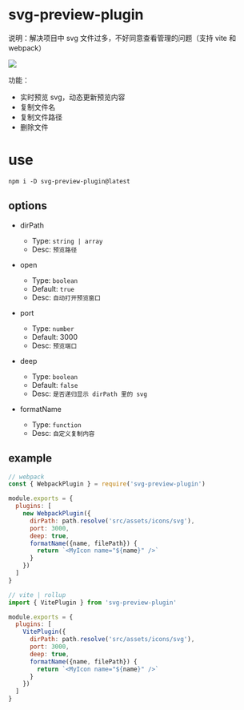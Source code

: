 # svg-preview-plugin

说明：解决项目中 svg 文件过多，不好同意查看管理的问题（支持 vite 和 webpack）


<img src="https://p6-juejin.byteimg.com/tos-cn-i-k3u1fbpfcp/8c452533b0e847f48c10872a465d1e19~tplv-k3u1fbpfcp-watermark.image">

功能：
- 实时预览 svg，动态更新预览内容
- 复制文件名
- 复制文件路径
- 删除文件

# use

```
npm i -D svg-preview-plugin@latest
```

## options

* dirPath
  * Type: `string | array`
  * Desc: `预览路径`

* open
  * Type: `boolean`
  * Default: `true`
  * Desc: `自动打开预览窗口`

* port
  * Type: `number`
  * Default: 3000
  * Desc: `预览端口`

* deep
  * Type: `boolean`
  * Default: `false`
  * Desc: `是否递归显示 dirPath 里的 svg`

* formatName
  * Type: `function`
  * Desc: `自定义复制内容`

## example

```js
// webpack
const { WebpackPlugin } = require('svg-preview-plugin')

module.exports = {
  plugins: [
    new WebpackPlugin({
      dirPath: path.resolve('src/assets/icons/svg'),
      port: 3000,
      deep: true,
      formatName({name, filePath}) {
        return `<MyIcon name="${name}" />`
      }
    })
  ]
}
```

```js
// vite | rollup
import { VitePlugin } from 'svg-preview-plugin'

module.exports = {
  plugins: [
    VitePlugin({
      dirPath: path.resolve('src/assets/icons/svg'),
      port: 3000,
      deep: true,
      formatName({name, filePath}) {
        return `<MyIcon name="${name}" />`
      }
    })
  ]
}
```